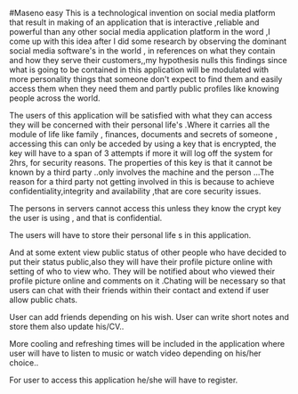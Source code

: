 #Maseno easy
This is a technological invention on  social media platform that result in making of an application that is  interactive ,reliable  and powerful than any other social media application platform in the word ,I come up with this idea  after I did some research by observing the dominant social media software's in the world , in references on what they contain and how they serve their customers,,my hypothesis nulls this findings since what is going to be contained in this application will be modulated  with more personality things that someone don't expect to find them and easily access them when they need them and partly public  profiles like knowing people across the world.

The users of this application will be satisfied with what they  can  access they will  be concerned with their personal life's .Where it carries all the module of life like family , finances, documents and secrets of someone , accessing this can only be acceded by using a key that is encrypted, the key will have to a span of 3 attempts if more it will log off the system for 2hrs, for security reasons. The properties of this key is that it cannot be known by a third party ..only involves the machine and the person ...The reason for a third party not getting involved in this is because to achieve confidentiality,integrity and availability ,that are core security issues.

The persons in servers cannot access this unless they know the crypt key the user is using , and that is confidential.

The users will have to store their personal life s in this application.

And at some extent view public status of other people who have decided to put their status public,also they will have their profile picture online with setting of who to view who. They will be notified about who viewed their profile picture online and comments on it .Chating will be necessary so that users can chat with their friends within their contact and extend if user allow public chats.

User can add friends depending on his wish.
User can write short notes and store them also update his/CV..

More cooling and refreshing times will be included in the application where user will have to listen to music or watch video depending on his/her choice..

For user to access this application he/she will have to register.

